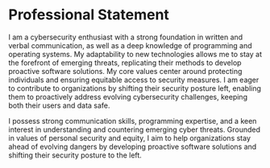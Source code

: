 # Professional Statement
I am a cybersecurity enthusiast with a strong foundation in written and verbal communication, as well as a deep knowledge of programming and operating systems. My adaptability to new technologies allows me to stay at the forefront of emerging threats, replicating their methods to develop proactive software solutions. My core values center around protecting individuals and ensuring equitable access to security measures. I am eager to contribute to organizations by shifting their security posture left, enabling them to proactively address evolving cybersecurity challenges, keeping both their users and data safe.

I possess strong communication skills, programming expertise, and a keen interest in understanding and countering emerging cyber threats. Grounded in values of personal security and equity, I aim to help organizations stay ahead of evolving dangers by developing proactive software solutions and shifting their security posture to the left.
